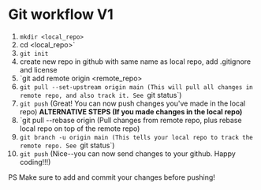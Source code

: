 # Git workflow V1

1. `mkdir <local_repo>`
2. cd <local_repo>`
3. `git init`
4. create new repo in github with same name as local repo, add .gitignore and license
5. `git add remote origin <remote_repo>
6. `git pull --set-upstream origin main (This will pull all changes in remote repo, and also track it. See `git status`)
7. `git push` (Great! You can now push changes you've made in the local repo)
**ALTERNATIVE STEPS (If you made changes in the local repo)**
6. `git pull --rebase origin (Pull changes from remote repo, plus rebase local repo on top of the remote repo)
7. `git branch -u origin main (This tells your local repo to track the remote repo. See `git status`)
8. `git push` (Nice--you can now send changes to your github. Happy coding!!!)

PS Make sure to add and commit your changes before pushing!
